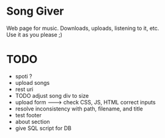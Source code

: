# Song Giver
Web page for music. Downloads, uploads, listening to it, etc. <br>
Use it as you please ;)

# TODO
<ul>
	<li>spoti ?</li>
	<li>upload songs</li>
	<li>rest uri</li>
	<li>TODO adjust song div to size</li>
	<li>upload form ---> check CSS, JS, HTML correct inputs</li>
	<li>resolve inconsistency with path, filename, and title</li>
	<li>test footer</li>
	<li>about section</li>
	<li>give SQL script for DB</li>
</ul>
